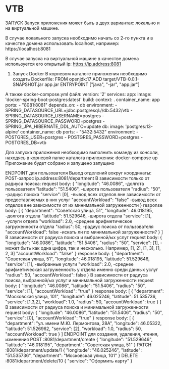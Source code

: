 # VTB

ЗАПУСК
Запуск приложения может быть в двух вариантах: локально и на виртуальной машине.

В случае локального запуска необходимо начать со 2-го пункта и в качестве домена использовать localhost, например:
https://localhost:8081

В случае запуска на виртуальной машине в качестве домена используется его открытый ip:
https://ip.address:8081

1. Запуск Docker 
В корневом каталоге приложения необходимо создать Dockerfile:
FROM openjdk:17
ADD target/VTB-0.0.1-SNAPSHOT.jar app.jar
ENTRYPOINT ["java", "-jar", "app.jar"]

А также docker-compose.yml файл:
version: '2'
services:
  app:
    image: 'docker-spring-boot-postgres:latest'
    build:
      context: .
    container_name: app
    ports:
      - "8081:8081"
    depends_on:
      - db
    environment:
      - SPRING_DATASOURCE_URL=jdbc:postgresql://db:5432/vtb
      - SPRING_DATASOURCE_USERNAME=postgres
      - SPRING_DATASOURCE_PASSWORD=postgres
      - SPRING_JPA_HIBERNATE_DDL_AUTO=update
  db:
    image: 'postgres:13-alpine'
    container_name: db
    ports:
      - "5432:5432"
    environment:
      - POSTGRES_USER=postgres
      - POSTGRES_PASSWORD=postgres
      - POSTGRES_DB=vtb

Для запуска приложения необходимо выполнить команду из консоли, находясь в корневой папке каталога приложения: docker-compose up
Приложение будет собрано и запущено запущено



  ENDPOINT для пользователя
    Вывод отделений вокруг координаты: POST-запрос ip.address:8081/department
      В зависимости только от радиуса поиска:
        request body:  {
          "longitude": "46.0086",      -долгота пользователя 
          "latitude": "51.5406",       -широта пользователя
          "radius": "50",              -радиус поиска
          "service": [0],              -вывод всех отделов вне зависимости от предоставляемых в них услуг
          "accountWorkload": "false"   -вывод всех отделов вне зависимости от их минимальной загруженности
        } 
        response body:  [
          {
              "department": "Советская улица, 51",
              "longitude": 46.018195,        -долгота отдела
              "latitude": 51.529646,         -широта отдела
              "service": [1],                -услуги отдела
              "workload": 2.0,               -среднее арифметическое загруженности отдела
              "radius": 50,                  -радиус поиска от пользователя
              "accountWorkload": false       -искать ли по минимальной загруженности?
          }
      ]
      В зависимости от радиуса поиска и выбранной/ых услуг
        request body: {
          "longitude": "46.0086", 
          "latitude": "51.5406",
          "radius": "50",
          "service": [1],              - может быть как одна цифра, так и несколько. Например, [1, 2], [1, 3], [1, 2, 3] 
          "accountWorkload": "false"
        }
        response body:  {
          "department": "Советская улица, 51",
          "longitude": 46.018195,
          "latitude": 51.529646,
          "service": [1],                -выбранные услуги
          "workload": 2.0,               -среднее арифметическая загруженность у отдела именно среди данных услуг
          "radius": 50,
          "accountWorkload": false
        }
      В зависимости от радиуса поиска, выбранной/ых услуг и минимальной загруженности
        request body: {
            "longitude": "46.0086", 
            "latitude": "51.5406",
            "radius": "50",
            "service": [1],
            "accountWorkload": "true"
        }
        response body: [
          {
              "department": "Московская улица, 101",
              "longitude": 46.025246,
              "latitude": 51.535736,
              "service": [1,3,2],
              "workload": 1.0,
              "radius": 50,
              "accountWorkload": true
          }
        ]
       В зависимости от радиуса поиска и минимальной загруженности
         request body: {
            "longitude": "46.0086", 
            "latitude": "51.5406",
            "radius": "50",
            "service": [0],
            "accountWorkload": "true"
        }
        response body: [
          {
              "department": "ул. имени М.Ю. Лермонтова, 28А",
              "longitude": 46.05322,
              "latitude": 51.526962,
              "service": [2],
              "workload": 1.0,
              "radius": 50,
              "accountWorkload": true
          }
      ]
    ENDPOINT для создания, удаления, чтения, изменения 
    POST :8081/department/create {
        "longitude": "51.529646",
        "latitude": "46.018195",
        "department": "Советская улица, 51"
    }
    PATCH :8081/department/update/1 {
        "longitude": "46.025246",
        "latitude": "51.535736",
        "department": "Московская улица, 101"
    }
    DELETE :8081/department/delete/10
    {
      "service": "Оформить карту"
    }

    
      
